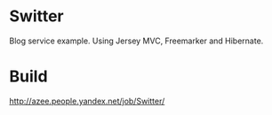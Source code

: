 Switter
=======
Blog service example. 
Using Jersey MVC, Freemarker and Hibernate.

Build
=======
http://azee.people.yandex.net/job/Switter/
